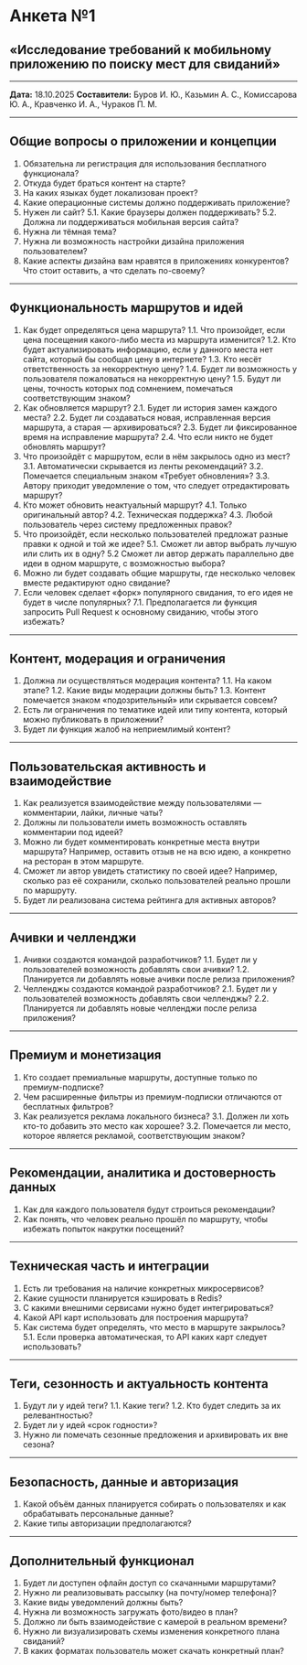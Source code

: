 # Анкета №1

## «Исследование требований к мобильному приложению по поиску мест для свиданий»

---

**Дата:** 18.10.2025
**Составители:**
Буров И. Ю., Казьмин А. С., Комиссарова Ю. А.,
Кравченко И. А., Чураков П. М.

---

## Общие вопросы о приложении и концепции

1. Обязательна ли регистрация для использования бесплатного функционала?
2. Откуда будет браться контент на старте?
3. На каких языках будет локализован проект?
4. Какие операционные системы должно поддерживать приложение?
5. Нужен ли сайт?
   5.1. Какие браузеры должен поддерживать?
   5.2. Должна ли поддерживаться мобильная версия сайта?
6. Нужна ли тёмная тема?
7. Нужна ли возможность настройки дизайна приложения пользователем?
8. Какие аспекты дизайна вам нравятся в приложениях конкурентов? Что стоит оставить, а что сделать по-своему?

---

## Функциональность маршрутов и идей

1. Как будет определяться цена маршрута?
   1.1. Что произойдет, если цена посещения какого-либо места из маршрута изменится?
   1.2. Кто будет актуализировать информацию, если у данного места нет сайта, который бы сообщал цену в интернете?
   1.3. Кто несёт ответственность за некорректную цену?
   1.4. Будет ли возможность у пользователя пожаловаться на некорректную цену?
   1.5. Будут ли цены, точность которых под сомнением, помечаться соответствующим знаком?
2. Как обновляется маршрут?
   2.1. Будет ли история замен каждого места?
   2.2. Будет ли создаваться новая, исправленная версия маршрута, а старая — архивироваться?
   2.3. Будет ли фиксированное время на исправление маршрута?
   2.4. Что если никто не будет обновлять маршрут?
3. Что произойдёт с маршрутом, если в нём закрылось одно из мест?
   3.1. Автоматически скрывается из ленты рекомендаций?
   3.2. Помечается специальным знаком «Требует обновления»?
   3.3. Автору приходит уведомление о том, что следует отредактировать маршрут?
4. Кто может обновить неактуальный маршрут?
   4.1. Только оригинальный автор?
   4.2. Техническая поддержка?
   4.3. Любой пользователь через систему предложенных правок?
5. Что произойдёт, если несколько пользователей предложат разные правки к одной и той же идее?
   5.1. Сможет ли автор выбрать лучшую или слить их в одну?
   5.2  Сможет ли автор держать параллельно две идеи в одном маршруте, с возможностью выбора?
6. Можно ли будет создавать общие маршруты, где несколько человек вместе редактируют одно свидание?
7. Если человек сделает «форк» популярного свидания, то его идея не будет в числе популярных?
   7.1. Предполагается ли функция запросить Pull Request к основному свиданию, чтобы этого избежать?

---

## Контент, модерация и ограничения

1. Должна ли осуществляться модерация контента?
   1.1. На каком этапе?
   1.2. Какие виды модерации должны быть?
   1.3. Контент помечается знаком «подозрительный» или скрывается совсем?
2. Есть ли ограничения по тематике идей или типу контента, который можно публиковать в приложении?
3. Будет ли функция жалоб на неприемлимый контент?

---

## Пользовательская активность и взаимодействие

1. Как реализуется взаимодействие между пользователями — комментарии, лайки, личные чаты?
2. Должны ли пользователи иметь возможность оставлять комментарии под идеей?
3. Можно ли будет комментировать конкретные места внутри маршрута?
   Например, оставить отзыв не на всю идею, а конкретно на ресторан в этом маршруте.
4. Сможет ли автор увидеть статистику по своей идее?
   Например, сколько раз её сохранили, сколько пользователей реально прошли по маршруту.
5. Будет ли реализована система рейтинга для активных авторов?

---

## Ачивки и челленджи

1. Ачивки создаются командой разработчиков?
   1.1. Будет ли у пользователей возможность добавлять свои ачивки?
   1.2. Планируется ли добавлять новые ачивки после релиза приложения?
2. Челленджы создаются командой разработчиков?
   2.1. Будет ли у пользователей возможность добавлять свои челленджы?
   2.2. Планируется ли добавлять новые челленджи после релиза приложения?

---

## Премиум и монетизация

1. Кто создает премиальные маршруты, доступные только по премиум-подписке?
2. Чем расширенные фильтры из премиум-подписки отличаются от бесплатных фильтров?
3. Как реализуется реклама локального бизнеса?
   3.1. Должен ли хоть кто-то добавить это место как хорошее?
   3.2. Помечается ли место, которое является рекламой, соответствующим знаком?

---

## Рекомендации, аналитика и достоверность данных

1. Как для каждого пользователя будут строиться рекомендации?
2. Как понять, что человек реально прошёл по маршруту, чтобы избежать попыток накрутки посещений?

---

## Техническая часть и интеграции

1. Есть ли требования на наличие конкретных микросервисов?
2. Какие сущности планируется кэшировать в Redis?
3. С какими внешними сервисами нужно будет интегрироваться?
4. Какой API карт использовать для построения маршрута?
5. Как система будет определять, что место в маршруте закрылось?
   5.1. Если проверка автоматическая, то API каких карт следует использовать?

---

## Теги, сезонность и актуальность контента

1. Будут ли у идей теги?
   1.1. Какие теги?
   1.2. Кто будет следить за их релевантностью?
2. Будет ли у идей «срок годности»?
3. Нужно ли помечать сезонные предложения и архивировать их вне сезона?

---

## Безопасность, данные и авторизация

1. Какой объём данных планируется собирать о пользователях и как обрабатывать персональные данные?
2. Какие типы авторизации предполагаются?

---

## Дополнительный функционал

1. Будет ли доступен офлайн доступ со скачанными маршрутами?
2. Нужно ли реализовывать рассылку (на почту/номер телефона)?
3. Какие виды уведомлений должны быть?
4. Нужна ли возможность загружать фото/видео в план?
5. Должно ли быть взаимодействие с камерой в реальном времени?
6. Нужно ли визуализировать схемы изменения конкретного плана свиданий?
7. В каких форматах пользователь может скачать конкретный план?
